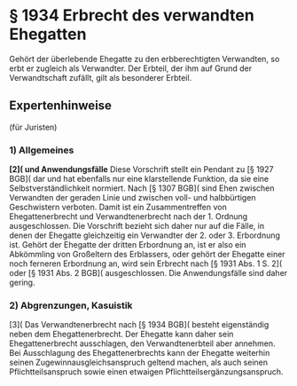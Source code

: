 # § 1934 Erbrecht des verwandten Ehegatten
Gehört der überlebende Ehegatte zu den erbberechtigten Verwandten, so erbt er zugleich als Verwandter. Der Erbteil, der ihm auf Grund der Verwandtschaft zufällt, gilt als besonderer Erbteil.
## Expertenhinweise
(für Juristen)
### 1) Allgemeines
**[2]( und Anwendungsfälle**
Diese Vorschrift stellt ein Pendant zu [§ 1927 BGB]( dar und hat ebenfalls nur eine klarstellende Funktion, da sie eine Selbstverständlichkeit normiert.
Nach [§ 1307 BGB]( sind Ehen zwischen Verwandten der geraden Linie und zwischen voll- und halbbürtigen Geschwistern verboten. Damit ist ein Zusammentreffen von Ehegattenerbrecht und Verwandtenerbrecht nach der 1. Ordnung ausgeschlossen.
Die Vorschrift bezieht sich daher nur auf die Fälle, in denen der Ehegatte gleichzeitig ein Verwandter der 2. oder 3. Erbordnung ist.
Gehört der Ehegatte der dritten Erbordnung an, ist er also ein Abkömmling von Großeltern des Erblassers, oder gehört der Ehegatte einer noch ferneren Erbordnung an, wird sein Erbrecht nach [§ 1931 Abs. 1 S. 2]( oder [§ 1931 Abs. 2 BGB]( ausgeschlossen.
Die Anwendungsfälle sind daher gering.
### 2) Abgrenzungen, Kasuistik
[3](
Das Verwandtenerbrecht nach [§ 1934 BGB]( besteht eigenständig neben dem Ehegattenerbrecht. Der Ehegatte kann daher sein Ehegattenerbrecht ausschlagen, den Verwandtenerbteil aber annehmen. Bei Ausschlagung des Ehegattenerbrechts kann der Ehegatte weiterhin seinen Zugewinnausgleichsanspruch geltend machen, als auch seinen Pflichtteilsanspruch sowie einen etwaigen Pflichtteilsergänzungsanspruch.